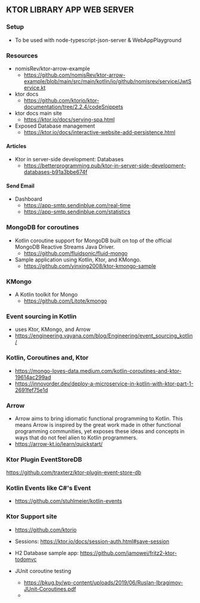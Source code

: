 ## KTOR LIBRARY APP WEB SERVER

### Setup
  - To be used with node-typescript-json-server & WebAppPlayground


### Resources
  - nomisRev/ktor-arrow-example
    - https://github.com/nomisRev/ktor-arrow-example/blob/main/src/main/kotlin/io/github/nomisrev/service/JwtService.kt
  - ktor docs
    - https://github.com/ktorio/ktor-documentation/tree/2.2.4/codeSnippets
  - ktor docs main site
    - https://ktor.io/docs/serving-spa.html
  - Exposed Database management
    - https://ktor.io/docs/interactive-website-add-persistence.html

#### Articles
  - Ktor in server-side development: Databases
    - https://betterprogramming.pub/ktor-in-server-side-development-databases-b91a3bbe674f

#### Send Email
- Dashboard
    - https://app-smtp.sendinblue.com/real-time 
    - https://app-smtp.sendinblue.com/statistics

### MongoDB for coroutines
- Kotlin coroutine support for MongoDB built on top of the official MongoDB Reactive Streams Java Driver. 
  - https://github.com/fluidsonic/fluid-mongo
- Sample application using Kotlin, Ktor, and KMongo.
  - https://github.com/yinxing2008/ktor-kmongo-sample

### KMongo
- A Kotlin toolkit for Mongo
  - https://github.com/Litote/kmongo

### Event sourcing in Kotlin
  - uses Ktor, KMongo, and Arrow
  - https://engineering.vayana.com/blog/Engineering/event_sourcing_kotlin/

### Kotlin, Coroutines and, Ktor
  - https://mongo-loves-data.medium.com/kotlin-coroutines-and-ktor-19614ac299ad
  - https://innovorder.dev/deploy-a-microservice-in-kotlin-with-ktor-part-1-2691fef75e1d

### Arrow
- Arrow aims to bring idiomatic functional programming to Kotlin. This means Arrow is inspired by the great work made in other functional programming communities, yet exposes these ideas and concepts in ways that do not feel alien to Kotlin programmers.
- https://arrow-kt.io/learn/quickstart/


### Ktor Plugin EventStoreDB
https://github.com/traxterz/ktor-plugin-event-store-db

### Kotlin Events like C#'s Event
- https://github.com/stuhlmeier/kotlin-events


### Ktor Support site
  - https://github.com/ktorio
  - Sessions: https://ktor.io/docs/session-auth.html#save-session

  - H2 Database sample app: https://github.com/jamowei/fritz2-ktor-todomvc

- JUnit coroutine testing
  - https://bkug.by/wp-content/uploads/2019/06/Ruslan-Ibragimov-JUnit-Coroutines.pdf
  - 

